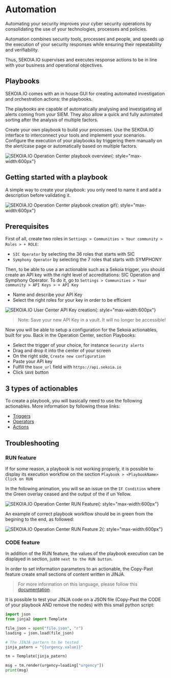 # Automation

Automating your security improves your cyber security operations by consolidating the use of your technologies, processes and policies.

Automation combines security tools, processes and people, and speeds up the execution of your security responses while ensuring their repeatability and verifiability.

Thus, SEKOIA.IO supervises and executes response actions to be in line with your business and operational objectives.

## Playbooks

SEKOIA.IO comes with an in house GUI for creating automated investigation and orchestration actions: the playbooks.

The playbooks are capable of automatically analysing and investigating all alerts coming from your SIEM. They also allow a quick and fully automated sorting after the analysis of multiple factors.

Create your own playbook to build your processes. Use the SEKOIA.IO interface to interconnect your tools and implement your scenarios. Configure the execution of your playbooks by triggering them manually on the alert/case page or automatically based on multiple factors.

![SEKOIA.IO Operation Center playbook overview](/assets/overview_playbook.png){: style="max-width:600px"}

## Getting started with a playbook

A simple way to create your playbook: you only need to name it and add a description before validating it.

![SEKOIA.IO Operation Center playbook creation gif](/assets/create_a_playbook.gif){: style="max-width:600px"}

## Prerequisites

First of all, create two roles in `Settings > Communities > Your community > Roles > + ROLE`:
- `SIC Operator` by selecting the 36 roles that starts with SIC
- `Symphony Operator` by selecting the 7 roles that starts with SYMPHONY

Then, to be able to use a an actionable such as a Sekoia trigger, you should create an API key with the right level of accreditations: SIC Operation and Symphony Operator.
To do it, go to `Settings > Communities > Your community > API Keys > + API Key`
- Name and describe your API Key
- Select the right roles for your key in order to be efficient

![SEKOIA.IO User Center API Key creation](/assets/create_an_api_key.png){: style="max-width:600px"}

> Note: Save your new API Key in a vault. It will no longer be accessible! 

Now you will be able to setup a configuration for the Sekoia actionables, built for you.
Back in the Operation Center, section Playbooks: 
- Select the trigger of your choice, for instance `Security alerts`
- Drag and drop it into the center of your screen
- On the right side, `Create new configuration`
- Paste your API key
- Fulfill the `base_url` field with `https://api.sekoia.io`
- Click `SAVE` button

## 3 types of actionables

To create a playbook, you will basically need to use the following actionables. More information by following these links:
- [Triggers](triggers.md)
- [Operators](operators.md)
- [Actions](actions.md)

## Troubleshooting

### RUN feature
If for some reason, a playbook is not working properly, it is possible to display its execution workflow on the section `Playbook > <PlaybookName> Click on RUN`

In the following animation, you will se an issue on the `IF Condition` where the Green overlay ceased and the output of the if un Yellow.

![SEKOIA.IO Operation Center RUN Feature](/assets/playbook_in_error.gif){: style="max-width:600px"}

An example of correct playbook workflow should be in green from the begining to the end, as followed:

![SEKOIA.IO Operation Center RUN Feature 2](/assets/troubleshooting_running.png){: style="max-width:600px"}

### CODE feature
In addition of the RUN feature, the values of the playbook execution can be displayed in section, juste `next to the RUN button`.

In order to set information parameters to an actionable, the Copy-Past feature create small sections of content written in JINJA.
> For more information on this language, please follow this [documentation](https://jinja.palletsprojects.com/en/2.10.x/templates/).

It is possible to test your JINJA code on a JSON file (Copy-Past the CODE of your playbook AND remove the nodes) with this small python script:

```python
import json
from jinja2 import Template 

file_json = open("file.json", "r") 
loading = json.load(file_json)

# The JINJA partern to be tested
jinja_patern = "{{urgency.value}}"

tm = Template(jinja_patern)

msg = tm.render(urgency=loading["urgency"])
print(msg)
```
